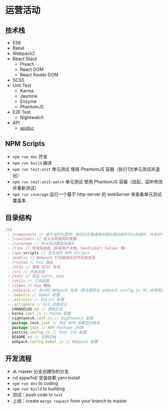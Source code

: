 # 运营活动

## 技术栈
- ES6
- Babel
- Webpack2
- React Stack
  - Preact
  - React DOM
  - React Router DOM
- SCSS
- Unit Test
  - Karma
  - Jasmine
  - Enzyme
  - PhantomJS
- E2E Test
  - Nightwatch
- API
  - [apidoc](https://github.com/apidoc/apidoc)

## NPM Scripts
- `npm run dev` 开发
- `npm run build` 编译
- `npm run test:unit` 单元测试 使用 PhantomJS 容器（执行1次单元测试并退出）
- `npm run test:unit:watch` 单元测试 使用 PhantomJS 容器（挂起，监听修改并重新测试）
- `npm run coverage`   运行一个基于 http-server 的 webServer 来查看单元测试覆盖率

## 目录结构
```javascript
/hd
 - /components // 基于组件化思想，把活动页面通用的部分提出来作为公共组件，开发时可按需引入
 - /constants // 定义全局使用的常量
 - /coverage // 单元测试覆盖率报告
 - /libs // 常用库函数（获取用户详情、handlebars helper 等）
 - /npm-scripts // 交互式的 NPM Scripts
 - /public // Webpack 打包编译后文件存放目录
 - /routes // Koa 路由
 - /SCSS // 通用 SCSS 样式
 - /src // 开发目录
 - /test // 测试（unit、e2e）
 - /utils // 工具函数
 - /views // Koa 模板
 - /webpack // 拆分的 Webpack 任务（若全部写在 webpack.config.js 中，会导致文件臃肿、不便阅读）
 - .babelrc // Babel 配置
 - .eslintrc // ESLint 配置
 - .gitignore // Git 忽略定义
 - CHANGELOG.md // 更新日志
 - karma.conf.js // Karma 配置
 - nightwatch.conf.js // Nightwatch 配置
 - package-lock.json // 锁定 NPM 依赖包的版本
 - package.json // NPM Package JSON
 - postcss.config.js // Post CSS 配置
 - README.md // 说明文档
 - webpack.config.babel.js // Webpack 配置
```

## 开发流程
- 从 master 分支创建你的分支
- cd apps/hd/ 安装依赖 yarn install
- `npm run dev` to coding
- `npm run build` to building
- 测试：push code to `test`
- 上线：create `merge request` from your branch to master
